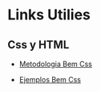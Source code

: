 # Links Utilies

## Css y HTML
* [Metodologia Bem Css](http://getbem.com/introduction/)

* [Ejemplos Bem Css](https://9elements.com/bem-cheat-sheet)

